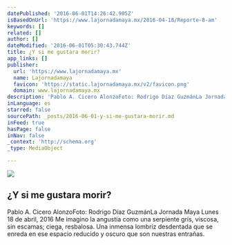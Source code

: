```yaml
---
datePublished: '2016-06-01T14:26:42.905Z'
isBasedOnUrl: 'https://www.lajornadamaya.mx/2016-04-18/Reporte-8-am'
keywords: []
related: []
author: []
dateModified: '2016-06-01T05:30:43.744Z'
title: ¿Y si me gustara morir?
app_links: []
publisher:
  url: 'https://www.lajornadamaya.mx'
  name: Lajornadamaya
  favicon: 'https://static.lajornadamaya.mx/v2/favicon.png'
  domain: www.lajornadamaya.mx
description: 'Pablo A. Cicero AlonzoFoto: Rodrigo Díaz GuzmánLa Jornada Maya Lunes 18 de abril, 2016 Me imagino la angustia como una serpiente gris, viscosa, sin escamas; ciega, resbalosa. Una inmensa lombriz desdentada que se enreda en ese espacio reducido y oscuro que son nuestras entrañas.'
inLanguage: es
starred: false
sourcePath: _posts/2016-06-01-y-si-me-gustara-morir.md
inFeed: true
hasPage: false
inNav: false
_context: 'http://schema.org'
_type: MediaObject

---
```

<article style=""><img src="https://s3-us-west-2.amazonaws.com/the-grid-img/p/a8c4bb8e941c561c78d9f049ab09353d0178ab9d.jpg" /><h1>¿Y si me gustara morir?</h1><p>Pablo A. Cicero AlonzoFoto: Rodrigo Díaz GuzmánLa Jornada Maya Lunes 18 de abril, 2016 Me imagino la angustia como una serpiente gris, viscosa, sin escamas; ciega, resbalosa. Una inmensa lombriz desdentada que se enreda en ese espacio reducido y oscuro que son nuestras entrañas.</p></article>